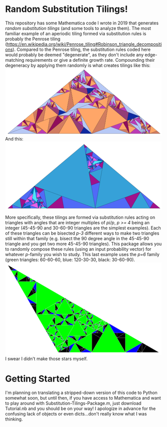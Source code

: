 # Random Substitution Tilings!
This repository has some Mathematica code I wrote in 2019 that generates *random substitution tilings* (and some tools to analyze them). The most familiar example of an aperiodic tiling formed via substitution rules is probably the Penrose tiling (https://en.wikipedia.org/wiki/Penrose_tiling#Robinson_triangle_decompositions). Compared to the Penrose tiling, the substitution rules coded here would probably be deemed "degenerate", as they don't include any edge-matching requirements or give a definite growth rate. Compounding their degeneracy by applying them randomly is what creates tilings like this:
![ex4](https://github.com/dkludwig/Random-Substitution-Tilings/blob/main/examples/ex4.png) 
And this:
![ex3](https://github.com/dkludwig/Random-Substitution-Tilings/blob/main/examples/ex3.png) 

More specifically, these tilings are formed via substitution rules acting on triangles with angles that are integer multiples of *pi/p*, *p >= 4* being an integer (45-45-90 and 30-60-90 triangles are the simplest examples). Each of these triangles can be bisected *p-3* different ways to make two triangles still within that family (e.g. bisect the 90 degree angle in the 45-45-90 triangle and you get two more 45-45-90 triangles). This package allows you to randomly compose these rules (using an input probability vector) for whatever *p*-family you wish to study. This last example uses the *p=6* family (green triangles: 60-60-60, blue: 120-30-30, black: 30-60-90).
![ex5](https://github.com/dkludwig/Random-Substitution-Tilings/blob/main/examples/ex5.png) 
I swear I didn't make those stars myself.

# Getting Started
I'm planning on translating a stripped-down version of this code to Python somewhat soon, but until then, if you have access to Mathematica and want to play around with Substitution-Tilings-Package.m, just download Tutorial.nb and you should be on your way! I apologize in advance for the confusing lack of objects or even dicts...don't really know what I was thinking.



